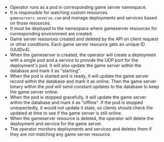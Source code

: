 * Operator runs as a pod in corresponding game server namespace.
* It is responsible for watching custom resources `gameservers.veverse.com` and manage deployments and services based on
  those resources.
* It must be deployed to the namespace where gameserver resources for corresponding environment are created.
* Game server resources created and deleted by the API on client request or other conditions. Each game server resource
  gets an unique ID (UUIDv4).
* When the gameserver is created, the operator will create a deployment with a single pod and a service to provide the
  UDP port for the deployment's pod. It will also update the game server within the database and mark it as "starting".
* When the pod is started and is ready, it will update the game server record within the database and mark it as online.
  Then the game server binary within the pod will send constant updates to the database to keep the game server
  online.
* When the pod is stopped gracefully, it will update the game server within the database and mark it as "offline". If
  the
  pod is stopped unexpectedly, it would not update it state, so clients should check the updated at time to see if the
  game server is still online.
* When the gameserver resource is deleted, the operator will delete the deployment and service for the game server.
* The operator monitors deployments and services and deletes them if they are not matching any game server
  resource.